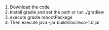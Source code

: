 1. Download the code
2. Install gradle and set the path or run ./gradlew
3. execute gradle rebootPackage
4. Then execute java -jar build/libs/reco-1.0.jar

